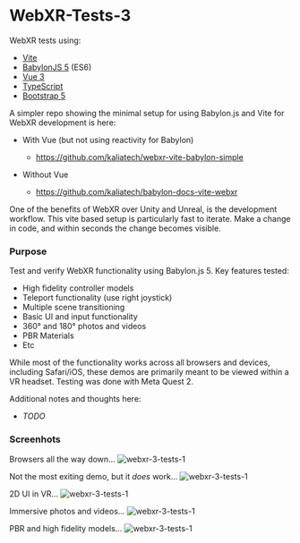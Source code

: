 # WebXR-Tests-3

WebXR tests using:

- [Vite](https://vitejs.dev/)
- [BabylonJS 5](https://www.babylonjs.com/) (ES6)
- [Vue 3](https://vuejs.org/)
- [TypeScript](https://www.typescriptlang.org/)
- [Bootstrap 5](https://getbootstrap.com/)

A simpler repo showing the minimal setup for using Babylon.js and Vite for WebXR
development is here:

- With Vue (but not using reactivity for Babylon)
  - https://github.com/kaliatech/webxr-vite-babylon-simple
  
- Without Vue
  - https://github.com/kaliatech/babylon-docs-vite-webxr

One of the benefits of WebXR over Unity and Unreal, is the development workflow. This vite based setup
is particularly fast to iterate. Make a change in code, and within seconds the change becomes visible. 

### Purpose
Test and verify WebXR functionality using Babylon.js 5. Key features tested:
 - High fidelity controller models
 - Teleport functionality (use right joystick)
 - Multiple scene transitioning
 - Basic UI and input functionality
 - 360° and 180° photos and videos
 - PBR Materials
 - Etc

While most of the functionality works across all browsers and devices, including Safari/iOS,
these demos are primarily meant to be viewed within a VR headset. Testing was done with
Meta Quest 2.

Additional notes and thoughts here:
 - _TODO_

### Screenhots

Browsers all the way down...
![webxr-3-tests-1](https://imgur.com/0d1WyBi.jpg)

Not the most exiting demo, but it _does_ work...
![webxr-3-tests-1](https://imgur.com/jyjx6v4.jpg)

2D UI in VR...
![webxr-3-tests-1](https://imgur.com/OXLXYVR.jpg)

Immersive photos and videos...
![webxr-3-tests-1](https://imgur.com/wSdHTL4.jpg)

PBR and high fidelity models...
![webxr-3-tests-1](https://imgur.com/AqJSQEC.jpg)

